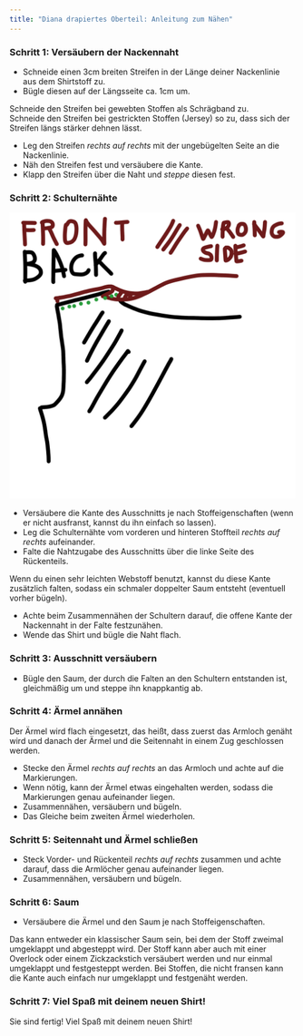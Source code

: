 ```yaml
---
title: "Diana drapiertes Oberteil: Anleitung zum Nähen"
---
```


### Schritt 1: Versäubern der Nackennaht

- Schneide einen 3cm breiten Streifen in der Länge deiner Nackenlinie aus dem Shirtstoff zu.
- Bügle diesen auf der Längsseite ca. 1cm um.

<Tip>

Schneide den Streifen bei gewebten Stoffen als Schrägband zu.  
Schneide den Streifen bei gestrickten Stoffen (Jersey) so zu, dass sich der Streifen längs stärker dehnen lässt.

</Tip>

- Leg den Streifen _rechts auf rechts_ mit der ungebügelten Seite an die Nackenlinie.
- Näh den Streifen fest und versäubere die Kante.
- Klapp den Streifen über die Naht und _steppe_ diesen fest.

### Schritt 2: Schulternähte

![Diese Zeichnung war einfach zu schön, um sie nicht zu benutzen](neckline.jpg)

- Versäubere die Kante des Ausschnitts je nach Stoffeigenschaften (wenn er nicht ausfranst, kannst du ihn einfach so lassen).
- Leg die Schulternähte vom vorderen und hinteren Stoffteil _rechts auf rechts_ aufeinander.
- Falte die Nahtzugabe des Ausschnitts über die linke Seite des Rückenteils.

<Note>

Wenn du einen sehr leichten Webstoff benutzt, kannst du diese Kante zusätzlich falten, sodass ein schmaler doppelter Saum entsteht (eventuell vorher bügeln).

</Note>

- Achte beim Zusammennähen der Schultern darauf, die offene Kante der Nackennaht in der Falte festzunähen.
- Wende das Shirt und bügle die Naht flach.

### Schritt 3: Ausschnitt versäubern

- Bügle den Saum, der durch die Falten an den Schultern entstanden ist, gleichmäßig um und steppe ihn knappkantig ab.

### Schritt 4: Ärmel annähen

Der Ärmel wird flach eingesetzt, das heißt, dass zuerst das Armloch genäht wird und danach der Ärmel und die Seitennaht in einem Zug geschlossen werden.

- Stecke den Ärmel _rechts auf rechts_ an das Armloch und achte auf die Markierungen.
- Wenn nötig, kann der Ärmel etwas eingehalten werden, sodass die Markierungen genau aufeinander liegen.
- Zusammennähen, versäubern und bügeln.
- Das Gleiche beim zweiten Ärmel wiederholen.

### Schritt 5: Seitennaht und Ärmel schließen

- Steck Vorder- und Rückenteil _rechts auf rechts_ zusammen und achte darauf, dass die Armlöcher genau aufeinander liegen.
- Zusammennähen, versäubern und bügeln.

### Schritt 6: Saum

- Versäubere die Ärmel und den Saum je nach Stoffeigenschaften.

<Note>

Das kann entweder ein klassischer Saum sein, bei dem der Stoff zweimal umgeklappt und abgesteppt wird. Der Stoff kann aber auch mit einer Overlock oder einem Zickzackstich versäubert werden und nur einmal umgeklappt und festgesteppt werden. Bei Stoffen, die nicht fransen kann die Kante auch einfach nur umgeklappt und festgenäht werden.

</Note>

### Schritt 7: Viel Spaß mit deinem neuen Shirt!

Sie sind fertig! Viel Spaß mit deinem neuen Shirt!
